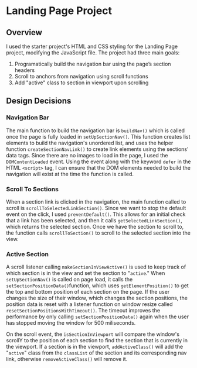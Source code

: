 <h1>Landing Page Project</h1>

<h2>Overview</h2>

I used the starter project's HTML and CSS styling for the Landing Page project, modifying the JavaScript file. The project had three main goals:
<ol>
    <li>Programatically build the navigation bar using the page’s section headers</li>
    <li>Scroll to anchors from navigation using scroll functions</li>
    <li>Add "active" class to section in viewport upon scrolling</li>
</ol>

<h2>Design Decisions</h2>

<h3>Navigation Bar</h3>

The main function to build the navigation bar is `buildNav()` which is called once the page is fully loaded in `setUpSectionNav()`. This function creates list elements to build the navigation's unordered list, and uses the helper function `createSectionNavLink()` to create link elements using the sections' data tags. Since there are no images to load in the page, I used the `DOMContentLoaded` event. Using the event along with the keyword `defer` in the HTML `<script>` tag, I can ensure that the DOM elements needed to build the navigation will exist at the time the function is called. 

<h3>Scroll To Sections</h3>

When a section link is clicked in the navigation, the main function called to scroll is `scrollToSelectedLinkSection()`. Since we want to stop the default event on the click, I used `preventDefault()`. This allows for an initial check that a link has been selected, and then it calls `getSelectedLinkSection()`, which returns the selected section. Once we have the section to scroll to, the function calls `scrollToSection()` to scroll to the selected section into the view. 

<h3>Active Section</h3>

A scroll listener calling `makeSectionInViewActive()` is used to keep track of which section is in the view and set the section to "`active`." When `setUpSectionNav()` is called on page load, it calls the `setSectionPositionData()`function, which uses `getElementPosition()` to get the top and bottom position of each section on the page. If the user changes the size of their window, which changes the section positions, the position data is reset with a listener function on window resize called `resetSectionPositionsWithTimeout()`. The timeout improves the performance by only calling `setSectionPositionData()` again when the user has stopped moving the window for 500 miliseconds. 

On the scroll event, the `isSectionInViewport` will compare the window's scrollY to the position of each section to find the section that is currently in the viewport. If a section is in the viewport, `addActiveClass()` will add the "`active`" class from the `classList` of the section and its corresponding nav link, otherwise `removeActiveClass()` will remove it.
